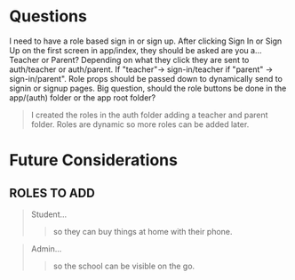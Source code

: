 # Questions

I need to have a role based sign in or sign up. After clicking Sign In or Sign Up on the first screen in app/index, they should be asked are you a... Teacher or Parent? Depending on what they click they are sent to auth/teacher or auth/parent. If "teacher"-> sign-in/teacher if "parent" -> sign-in/parent". Role props should be passed down to dynamically send to signin or signup pages. Big question, should the role buttons be done in the app/(auth) folder or the app root folder?

> I created the roles in the auth folder adding a teacher and parent folder.
> Roles are dynamic so more roles can be added later.

# Future Considerations

## ROLES TO ADD

> Student...
>
> > so they can buy things at home with their phone.

> Admin...
>
> > so the school can be visible on the go.
